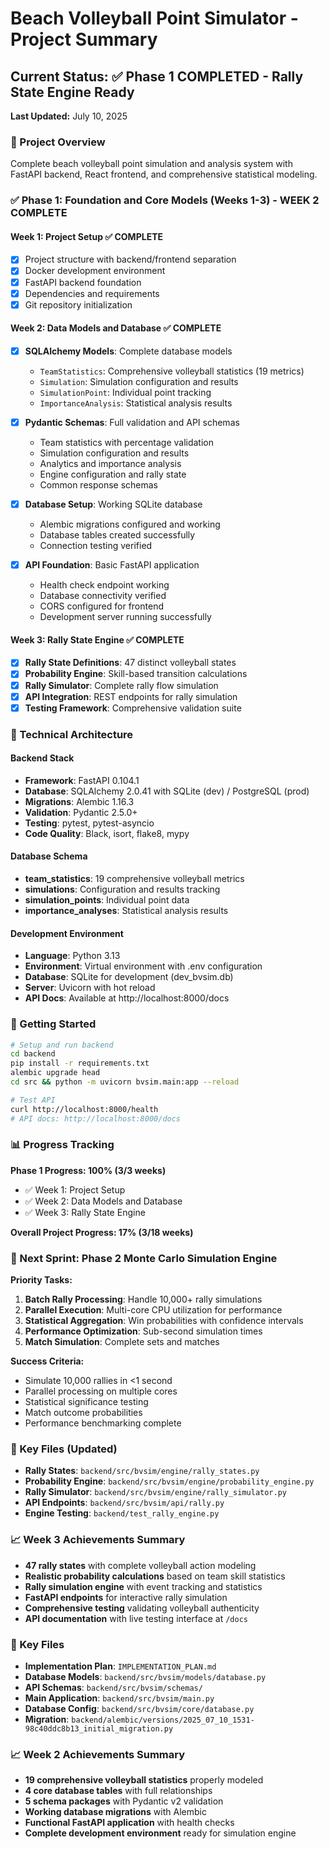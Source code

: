 # Beach Volleyball Point Simulator - Project Summary

## Current Status: ✅ Phase 1 COMPLETED - Rally State Engine Ready

**Last Updated:** July 10, 2025

### 🎯 Project Overview
Complete beach volleyball point simulation and analysis system with FastAPI backend, React frontend, and comprehensive statistical modeling.

### ✅ Phase 1: Foundation and Core Models (Weeks 1-3) - WEEK 2 COMPLETE

#### Week 1: Project Setup ✅ COMPLETE
- [x] Project structure with backend/frontend separation
- [x] Docker development environment 
- [x] FastAPI backend foundation
- [x] Dependencies and requirements
- [x] Git repository initialization

#### Week 2: Data Models and Database ✅ COMPLETE
- [x] **SQLAlchemy Models**: Complete database models
  - `TeamStatistics`: Comprehensive volleyball statistics (19 metrics)
  - `Simulation`: Simulation configuration and results
  - `SimulationPoint`: Individual point tracking
  - `ImportanceAnalysis`: Statistical analysis results
  
- [x] **Pydantic Schemas**: Full validation and API schemas
  - Team statistics with percentage validation
  - Simulation configuration and results
  - Analytics and importance analysis
  - Engine configuration and rally state
  - Common response schemas

- [x] **Database Setup**: Working SQLite database
  - Alembic migrations configured and working
  - Database tables created successfully
  - Connection testing verified

- [x] **API Foundation**: Basic FastAPI application
  - Health check endpoint working
  - Database connectivity verified
  - CORS configured for frontend
  - Development server running successfully

#### Week 3: Rally State Engine ✅ COMPLETE
- [x] **Rally State Definitions**: 47 distinct volleyball states
- [x] **Probability Engine**: Skill-based transition calculations
- [x] **Rally Simulator**: Complete rally flow simulation
- [x] **API Integration**: REST endpoints for rally simulation
- [x] **Testing Framework**: Comprehensive validation suite

### 🔧 Technical Architecture

#### Backend Stack
- **Framework**: FastAPI 0.104.1
- **Database**: SQLAlchemy 2.0.41 with SQLite (dev) / PostgreSQL (prod)
- **Migrations**: Alembic 1.16.3
- **Validation**: Pydantic 2.5.0+
- **Testing**: pytest, pytest-asyncio
- **Code Quality**: Black, isort, flake8, mypy

#### Database Schema
- **team_statistics**: 19 comprehensive volleyball metrics
- **simulations**: Configuration and results tracking
- **simulation_points**: Individual point data
- **importance_analyses**: Statistical analysis results

#### Development Environment
- **Language**: Python 3.13
- **Environment**: Virtual environment with .env configuration
- **Database**: SQLite for development (dev_bvsim.db)
- **Server**: Uvicorn with hot reload
- **API Docs**: Available at http://localhost:8000/docs

### 🚀 Getting Started

```bash
# Setup and run backend
cd backend
pip install -r requirements.txt
alembic upgrade head
cd src && python -m uvicorn bvsim.main:app --reload

# Test API
curl http://localhost:8000/health
# API docs: http://localhost:8000/docs
```

### 📊 Progress Tracking

**Phase 1 Progress: 100% (3/3 weeks)**
- ✅ Week 1: Project Setup 
- ✅ Week 2: Data Models and Database
- ✅ Week 3: Rally State Engine

**Overall Project Progress: 17% (3/18 weeks)**

### 🎯 Next Sprint: Phase 2 Monte Carlo Simulation Engine

**Priority Tasks:**
1. **Batch Rally Processing**: Handle 10,000+ rally simulations
2. **Parallel Execution**: Multi-core CPU utilization for performance
3. **Statistical Aggregation**: Win probabilities with confidence intervals
4. **Performance Optimization**: Sub-second simulation times
5. **Match Simulation**: Complete sets and matches

**Success Criteria:**
- Simulate 10,000 rallies in <1 second
- Parallel processing on multiple cores
- Statistical significance testing
- Match outcome probabilities
- Performance benchmarking complete

### 🔗 Key Files (Updated)
- **Rally States**: `backend/src/bvsim/engine/rally_states.py`
- **Probability Engine**: `backend/src/bvsim/engine/probability_engine.py`
- **Rally Simulator**: `backend/src/bvsim/engine/rally_simulator.py`
- **API Endpoints**: `backend/src/bvsim/api/rally.py`
- **Engine Testing**: `backend/test_rally_engine.py`

### 📈 Week 3 Achievements Summary
- **47 rally states** with complete volleyball action modeling
- **Realistic probability calculations** based on team skill statistics
- **Rally simulation engine** with event tracking and statistics
- **FastAPI endpoints** for interactive rally simulation
- **Comprehensive testing** validating volleyball authenticity
- **API documentation** with live testing interface at `/docs`

### 🔗 Key Files
- **Implementation Plan**: `IMPLEMENTATION_PLAN.md`
- **Database Models**: `backend/src/bvsim/models/database.py`
- **API Schemas**: `backend/src/bvsim/schemas/`
- **Main Application**: `backend/src/bvsim/main.py`
- **Database Config**: `backend/src/bvsim/core/database.py`
- **Migration**: `backend/alembic/versions/2025_07_10_1531-98c40ddc8b13_initial_migration.py`

### 📈 Week 2 Achievements Summary
- **19 comprehensive volleyball statistics** properly modeled
- **4 core database tables** with full relationships
- **5 schema packages** with Pydantic v2 validation
- **Working database migrations** with Alembic
- **Functional FastAPI application** with health checks
- **Complete development environment** ready for simulation engine
